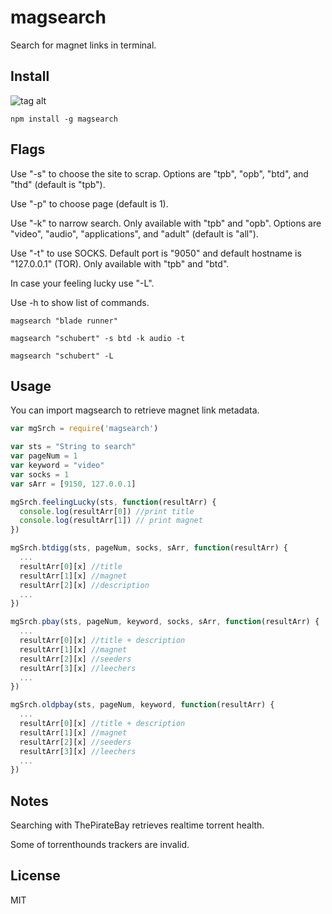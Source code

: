 # magsearch #

Search for magnet links in terminal.


## Install ##
![tag alt](https://travis-ci.org/roecrew/magsearch.svg?branch=master)
```
npm install -g magsearch
```

## Flags ##

Use "-s" to choose the site to scrap.
Options are "tpb", "opb", "btd", and "thd" (default is "tpb").
  
Use "-p" to choose page (default is 1).

Use "-k" to narrow search. Only available with "tpb" and "opb".
Options are "video", "audio", "applications", and "adult" (default is "all").

Use "-t" to use SOCKS. Default port is "9050" and default hostname is "127.0.0.1" (TOR).
Only available with "tpb" and "btd".

In case your feeling lucky use "-L".

Use -h to show list of commands.

  ```
magsearch "blade runner"
  ```

  ```
magsearch "schubert" -s btd -k audio -t
  ```
  
  ```
magsearch "schubert" -L
  ```

## Usage ##

You can import magsearch to retrieve magnet link metadata.
  ```js
  var mgSrch = require('magsearch')
  
  var sts = "String to search"
  var pageNum = 1
  var keyword = "video"
  var socks = 1
  var sArr = [9150, 127.0.0.1]
  
  mgSrch.feelingLucky(sts, function(resultArr) {
	console.log(resultArr[0]) //print title
	console.log(resultArr[1]) // print magnet
  })
  
  mgSrch.btdigg(sts, pageNum, socks, sArr, function(resultArr) {
    ...    
	resultArr[0][x] //title
	resultArr[1][x] //magnet
	resultArr[2][x] //description
	...
  })
  
  mgSrch.pbay(sts, pageNum, keyword, socks, sArr, function(resultArr) {
    ...    
	resultArr[0][x] //title + description
	resultArr[1][x] //magnet
	resultArr[2][x] //seeders
	resultArr[3][x] //leechers
	...
  })
  
  mgSrch.oldpbay(sts, pageNum, keyword, function(resultArr) {
    ...    
	resultArr[0][x] //title + description
	resultArr[1][x] //magnet
	resultArr[2][x] //seeders
	resultArr[3][x] //leechers
	...
  })
  ```

## Notes ##
Searching with ThePirateBay retrieves realtime torrent health.

Some of torrenthounds trackers are invalid.

## License ##
MIT
